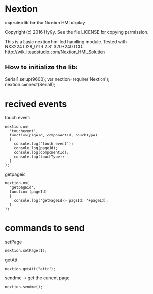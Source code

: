 # Nextion
espruino lib for the Nextion HMI display

Copyright (c) 2016 HyGy. See the file LICENSE for copying permission.

This is a basic nextion hmi lcd handling module. Tested with NX3224T028_011R  2.8”	320*240	LCD.
http://wiki.iteadstudio.com/Nextion_HMI_Solution

How to initialize the lib:
--------------------------

Serial1.setup(9600);
var nextion=require('Nextion');
nextion.connect(Serial1);

# recived events

touch event:

```
nextion.on(
  'touchevent',
  function(pageId, componentId, touchType)
  {
    console.log('touch event');
    console.log(pageId);
    console.log(componentId);
    console.log(touchType);
  }
);
```

getpageid
```
nextion.on(
  'getpageid',
  function (pageId)
  {
    console.log('getPageId-> pageId: '+pageId);
  }
);
```

# commands to send

setPage

```
nextion.setPage(1);
```

getAtt
```
nextion.getAtt("attr");
```

sendme -> get the current page

```
nextion.sendme();
```
